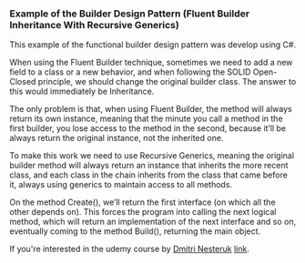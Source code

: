 ### Example of the Builder Design Pattern (Fluent Builder Inheritance With Recursive Generics)

This example of the functional builder design pattern was develop using C#.

When using the Fluent Builder technique, sometimes we need to add a new field to a class or a new behavior, and when following the SOLID Open-Closed principle, we should change the original builder class. The answer to this would immediately be Inheritance.

The only problem is that, when using Fluent Builder, the method will always return its own instance, meaning that the minute you call a method in the first builder, you lose access to the method in the second, because it’ll be always return the original instance, not the inherited one.

To make this work we need to use Recursive Generics, meaning the original builder method will always return an instance that inherits the more recent class, and each class in the chain inherits from the class that came before it, always using generics to maintain access to all methods.

On the method Create(), we’ll return the first interface (on which all the other depends on). This forces the program into calling the next logical method, which will return an implementation of the next interface and so on, eventually coming to the method Build(), returning the main object.

If you're interested in the udemy course by [Dmitri Nesteruk](https://www.udemy.com/user/dmitrinesteruk/) [link](https://www.udemy.com/course/design-patterns-csharp-dotnet).
